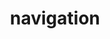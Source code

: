 ---
title: navigation
layout: template/navigation.pug
partial: true
nav_items:
  Home: index.html#Home
  About: index.html#About
  Services: index.html#Services
  Blog: index.html#Blog
  Contact: index.html#Contact
active_nav: About
---